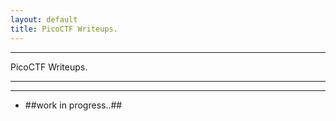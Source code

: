 ```yaml
---
layout: default
title: PicoCTF Writeups.
---
```


<hr>
PicoCTF Writeups.
<hr>
<hr>

- ##work in progress..##